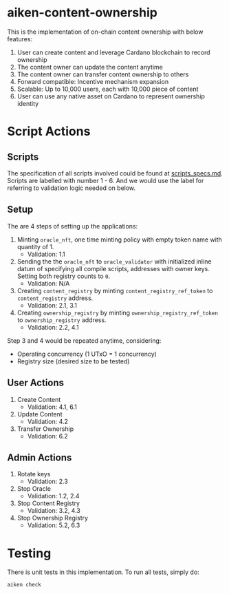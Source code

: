 # aiken-content-ownership

This is the implementation of on-chain content ownership with below features:

1. User can create content and leverage Cardano blockchain to record ownership
2. The content owner can update the content anytime
3. The content owner can transfer content ownership to others
4. Forward compatible: Incentive mechanism expansion
5. Scalable: Up to 10,000 users, each with 10,000 piece of content
6. User can use any native asset on Cardano to represent ownership identity

# Script Actions

## Scripts

The specification of all scripts involved could be found at [scripts_specs.md](./specs/scripts_specs.md). Scripts are labelled with number 1 - 6. And we would use the label for referring to validation logic needed on below.

## Setup

The are 4 steps of setting up the applications:

1. Minting `oracle_nft`, one time minting policy with empty token name with quantity of 1.
   - Validation: 1.1
2. Sending the the `oracle_nft` to `oracle_validator` with initialized inline datum of specifying all compile scripts, addresses with owner keys. Setting both registry counts to `0`.
   - Validation: N/A
3. Creating `content_registry` by minting `content_registry_ref_token` to `content_registry` address.
   - Validation: 2.1, 3.1
4. Creating `ownership_registry` by minting `ownership_registry_ref_token` to `ownership_registry` address.
   - Validation: 2.2, 4.1

Step 3 and 4 would be repeated anytime, considering:

- Operating concurrency (1 UTxO = 1 concurrency)
- Registry size (desired size to be tested)

## User Actions

1. Create Content
   - Validation: 4.1, 6.1
2. Update Content
   - Validation: 4.2
3. Transfer Ownership
   - Validation: 6.2

## Admin Actions

1. Rotate keys
   - Validation: 2.3
2. Stop Oracle
   - Validation: 1.2, 2.4
3. Stop Content Registry
   - Validation: 3.2, 4.3
4. Stop Ownership Registry
   - Validation: 5.2, 6.3

# Testing

There is unit tests in this implementation. To run all tests, simply do:

```sh
aiken check
```
